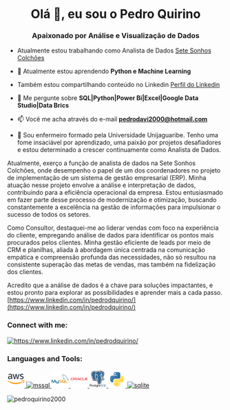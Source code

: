 <h1 align="center">Olá 👋, eu sou o Pedro Quirino</h1>
<h3 align="center">Apaixonado por Análise e Visualização de Dados</h3>

- Atualmente estou trabalhando como Analista de Dados [Sete Sonhos Colchões](https://www.setesonhoscolchoes.com.br/)

- 🌱 Atualmente estou aprendendo **Python e Machine Learning**

- Também estou compartilhando conteúdo no Linkedin [Perfil do Linkedin](https://www.linkedin.com/in/pedrodquirino/)

- 💬 Me pergunte sobre **SQL|Python|Power Bi|Excel|Google Data Studio|Data Brics**

- 📫 Você me acha através do e-mail **pedrodavi2000@hotmail.com**

- 📄 Sou enfermeiro formado pela Universidade Unijaguaribe. Tenho uma fome insaciável por aprendizado, uma paixão por projetos desafiadores e estou determinado a crescer continuamente como Analista de Dados. 

Atualmente, exerço a função de analista de dados na Sete Sonhos Colchões, onde desempenho o papel de um dos coordenadores no projeto de implementação de um sistema de gestão empresarial (ERP). Minha atuação nesse projeto envolve a análise e interpretação de dados, contribuindo para a eficiência operacional da empresa. Estou entusiasmado em fazer parte desse processo de modernização e otimização, buscando constantemente a excelência na gestão de informações para impulsionar o sucesso de todos os setores.

Como Consultor, destaquei-me ao liderar vendas com foco na experiência do cliente, empregando análise de dados para identificar os pontos mais procurados pelos clientes. Minha gestão eficiente de leads por meio de CRM e planilhas, aliada à abordagem única centrada na comunicação empática e compreensão profunda das necessidades, não só resultou na consistente superação das metas de vendas, mas também na fidelização dos clientes.

Acredito que a análise de dados é a chave para soluções impactantes, e estou pronto para explorar as possibilidades e aprender mais a cada passo. [https://www.linkedin.com/in/pedrodquirino/](https://www.linkedin.com/in/pedrodquirino/)

<h3 align="left">Connect with me:</h3>
<p align="left">
<a href="https://linkedin.com/in/https://www.linkedin.com/in/pedrodquirino/" target="blank"><img align="center" src="https://raw.githubusercontent.com/rahuldkjain/github-profile-readme-generator/master/src/images/icons/Social/linked-in-alt.svg" alt="https://www.linkedin.com/in/pedrodquirino/" height="30" width="40" /></a>
</p>

<h3 align="left">Languages and Tools:</h3>
<p align="left"> <a href="https://aws.amazon.com" target="_blank" rel="noreferrer"> <img src="https://raw.githubusercontent.com/devicons/devicon/master/icons/amazonwebservices/amazonwebservices-original-wordmark.svg" alt="aws" width="40" height="40"/> </a> <a href="https://www.microsoft.com/en-us/sql-server" target="_blank" rel="noreferrer"> <img src="https://www.svgrepo.com/show/303229/microsoft-sql-server-logo.svg" alt="mssql" width="40" height="40"/> </a> <a href="https://www.mysql.com/" target="_blank" rel="noreferrer"> <img src="https://raw.githubusercontent.com/devicons/devicon/master/icons/mysql/mysql-original-wordmark.svg" alt="mysql" width="40" height="40"/> </a> <a href="https://www.oracle.com/" target="_blank" rel="noreferrer"> <img src="https://raw.githubusercontent.com/devicons/devicon/master/icons/oracle/oracle-original.svg" alt="oracle" width="40" height="40"/> </a> <a href="https://www.postgresql.org" target="_blank" rel="noreferrer"> <img src="https://raw.githubusercontent.com/devicons/devicon/master/icons/postgresql/postgresql-original-wordmark.svg" alt="postgresql" width="40" height="40"/> </a> <a href="https://www.python.org" target="_blank" rel="noreferrer"> <img src="https://raw.githubusercontent.com/devicons/devicon/master/icons/python/python-original.svg" alt="python" width="40" height="40"/> </a> <a href="https://www.sqlite.org/" target="_blank" rel="noreferrer"> <img src="https://www.vectorlogo.zone/logos/sqlite/sqlite-icon.svg" alt="sqlite" width="40" height="40"/> </a> </p>

<p><img align="center" src="https://github-readme-stats.vercel.app/api/top-langs?username=pedroquirino2000&show_icons=true&locale=en&layout=compact" alt="pedroquirino2000" /></p>



<!---
- 👋 Hi, I’m @PedroQuirino2000
- 👀 I’m interested in ...
- 🌱 I’m currently learning ...
- 💞️ I’m looking to collaborate on ...
- 📫 How to reach me ...
- 😄 Pronouns: ...
- ⚡ Fun fact: ...


PedroQuirino2000/PedroQuirino2000 is a ✨ special ✨ repository because its `README.md` (this file) appears on your GitHub profile.
You can click the Preview link to take a look at your changes.
--->
